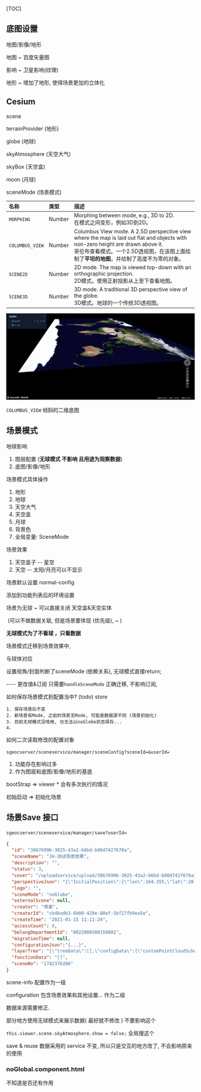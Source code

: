 [TOC]

## 底图设置

地图/影像/地形

地图 ~ 百度矢量图

影响 ~ 卫星影响(纹理)

地形 ~ 增加了地形, 使得场景更加的立体化



## Cesium

scene



terrainProvider (地形)

globe (地球)

skyAtmosphere (天空大气)

skyBox (天空盒)

moon (月球)

sceneMode (场景模式)

| 名称            | 类型   | 描述                                                         |
| :-------------- | :----- | :----------------------------------------------------------- |
| `MORPHING`      | Number | Morphing between mode, e.g., 3D to 2D. <br>在模式之间变形，例如3D到2D。 |
| `COLUMBUS_VIEW` | Number | Columbus View mode.  A 2.5D perspective view where the map is laid out flat and objects with non-zero height are drawn above it.<br>哥伦布查看模式。一个2.5D透视图，在该图上面绘制了**平坦的地图**，并绘制了高度不为零的对象。 |
| `SCENE2D`       | Number | 2D mode.  The map is viewed top-down with an orthographic projection.<br>2D模式。使用正射投影从上至下查看地图。 |
| `SCENE3D`       | Number | 3D mode.  A traditional 3D perspective view of the globe.<br>3D模式。地球的一个传统3D透视图。 |

![image-20220418154259139](./imgs/image-20220418154259139.png)

`COLUMBUS_VIEW` 倾斜的二维底图

## 场景模式

地球影响

1. 图层配置 (**无球模式 不影响 且用途为观察数据**)
2. 底图/影像/地形

场景模式具体操作

1. 地形
2. 地球
3. 天空大气
4. 天空盒
5. 月球
6. 背景色
7. 全局变量: SceneMode

场景效果

1. 天空盒子 -- 星空
2. 天空 -- 太阳/月亮可以不显示

场景默认设置 normal-config

添加到功能列表后的环境设置

场景为无球 ~ 可以直接关闭 天空盒&天空实体 

​	(可以不做数据关联, 但是场景要体现 (优先级), ~ ) 



**无球模式为了不看球 ，只看数据**



场景模式迁移到场景效果中, 

与球体对应

设置视角/封面判断了sceneMode (依赖关系), 无球模式直接return;

---- 更改值&订阅 只需要`handleSceneMode` 正确迁移, 不影响订阅,

如何保存场景模式到配置当中? (todo)  store

   	1. 保存场景后不变 
 	2. 新场景有Mode, 之前的场景无Mode, 可能是数据源不同 (场景初始化)
 	3. 目前无球模式没啥用, 也无法以noGlobe状态保存... 
 	4. 

如何二次读取修改的配置对象

  `sgeocserver/sceneservice/manager/sceneConfig?sceneId=&userId=`



1. 功能存在影响过多
2. 作为图层和底图/影像/地形的基底



bootStrap => viewer * 会有多次执行的情况

初始启动 => 初始化场景



## 场景Save 接口

`sgeocserver/sceneservice/manager/save?userId=`

```json
{
  "id": "3867699b-3025-43a2-b6bd-b80d7427670a",
  "sceneName": "JH-测试场景效果",
  "description": "",
  "status": 3,
  "cover": "/uploadservice/upload/3867699b-3025-43a2-b6bd-b80d7427670a1610680284858.jpeg",
  "perspectiveJson": "{\"InitialPosition\":{\"lon\":104.355,\"lat\":28.704999999999995,\"height\":10000000},\"InitialOrientation\":{\"heading\":360,\"roll\":0,\"pitch\":-90}}",
  "logo": "",
  "sceneMode": "noGlobe",
  "externalScene": null,
  "creator": "蒋豪",
  "creatorId": "cb4badb3-6b00-429e-88ef-5bf27fb9ea5e",
  "createTime": "2021-01-15 11:11:24",
  "accessCount": 0,
  "belongDepartmentId": "0022000300150002",
  "migrationTime": null,
  "configurationJson":"{...}",
  "layerTree": "{\"treeData\":[],\"configData\":{\"customPointCloudScheme\":[],\"configScheme\":{\"pointCloudColors\":[],\"tilesetStyles\":[],\"materials\":[],\"vectorStyles\":[],\"vector2Styles\":[],\"imageryStyles\":[]}}}",
  "functionData": "[]",
  "sceneNo": "1742376286"
}

```

scene-info 配置作为一级

configuration 包含场景效果和其他设置... 作为二级

数据来源需要修正.

部分地方使用无球模式来展示数据( 最好就不修改 ) 不要影响这个

`this.viewer.scene.skyAtmosphere.show = false;` 全局搜这个

save & reuse 数据采用的 service 不变, 所以只是交互的地方改了, 不会影响原来的使用







### noGlobal.component.html

不知道是否还有作用
